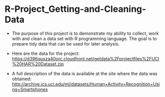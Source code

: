 # R-Project_Getting-and-Cleaning-Data
- The purpose of this project is to demonstrate my ability to collect, work with and clean a data set with R programming language. 
The goal is to prepare tidy data that can be used for later analysis.

- Here are the data for the project: 
https://d396qusza40orc.cloudfront.net/getdata%2Fprojectfiles%2FUCI%20HAR%20Dataset.zip

- A full description of the data is available at the site where the data was obtained: http://archive.ics.uci.edu/ml/datasets/Human+Activity+Recognition+Using+Smartphones 
